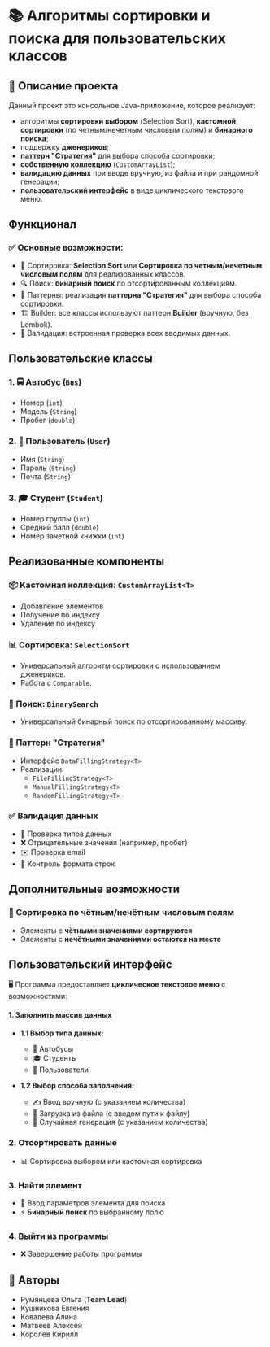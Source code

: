 
# 📚 Алгоритмы сортировки и поиска для пользовательских классов

## 📝 Описание проекта

Данный проект это консольное Java-приложение, которое реализует:

- алгоритмы **сортировки выбором** (Selection Sort), **кастомной сортировки** (по четным/нечетным числовым полям) и **бинарного поиска**;
- поддержку **дженериков**;
- **паттерн "Стратегия"** для выбора способа сортировки;
- **собственную коллекцию** (`CustomArrayList`);
- **валидацию данных** при вводе вручную, из файла и при рандомной генерации;
- **пользовательский интерфейс** в виде циклического текстового меню.



## Функционал

### ✅ Основные возможности:

- 🔢 Сортировка: **Selection Sort**  или **Сортировка по четным/нечетным числовым полям** для реализованных классов.
- 🔍 Поиск: **бинарный поиск** по отсортированным коллекциям.
- 🧠 Паттерны: реализация **паттерна "Стратегия"** для выбора способа сортировки.
- 🏗️ Builder: все классы используют паттерн **Builder** (вручную, без Lombok).
- 📑 Валидация: встроенная проверка всех вводимых данных.



## Пользовательские классы
### 1. 🚍 **Автобус (`Bus`)**
- Номер (`int`)
- Модель (`String`)
- Пробег (`double`)

### 2. 👤 **Пользователь (`User`)**
- Имя (`String`)
- Пароль (`String`)
- Почта (`String`)

### 3. 🎓 **Студент (`Student`)**
- Номер группы (`int`)
- Средний балл (`double`)
- Номер зачетной книжки (`int`)



## Реализованные компоненты

### 📦 Кастомная коллекция: `CustomArrayList<T>`
- Добавление элементов
- Получение по индексу
- Удаление по индексу

### 📊 Сортировка: `SelectionSort` 
- Универсальный алгоритм сортировки с использованием дженериков.
- Работа с `Comparable`.

### 🔎 Поиск: `BinarySearch`
- Универсальный бинарный поиск по отсортированному массиву.

### 🎯 Паттерн "Стратегия"
- Интерфейс `DataFillingStrategy<T>`
- Реализации:
  - `FileFillingStrategy<T>`
  - `ManualFillingStrategy<T>`
  - `RandomFillingStrategy<T>`

### ✅ Валидация данных

- 🔢 Проверка типов данных
- ❌ Отрицательные значения (например, пробег)
- ✉️ Проверка email
- 📜 Контроль формата строк

## Дополнительные возможности

### 🔢 Сортировка по чётным/нечётным числовым полям
- Элементы с **чётными значениями сортируются**
- Элементы с **нечётными значениями остаются на месте**

## Пользовательский интерфейс 

🖥️ Программа предоставляет **циклическое текстовое меню** с возможностями:

#### 1. Заполнить массив данных

- **1.1 Выбор типа данных:**
  - 🚌 Автобусы  
  - 🎓 Студенты  
  - 👤 Пользователи  

- **1.2 Выбор способа заполнения:**
  - ✍️ Ввод вручную (с указанием количества)
  - 📂 Загрузка из файла (с вводом пути к файлу)
  - 🎲 Случайная генерация (с указанием количества)

### 2. Отсортировать данные

- 📊 Сортировка выбором или кастомная сортировка 

### 3. Найти элемент

- 🔎 Ввод параметров элемента для поиска  
- ⚡ **Бинарный поиск** по выбранному полю

### 4. Выйти из программы

- ❌ Завершение работы программы


## 👥 Авторы

- Румянцева Ольга (**Team**  **Lead**)
- Кушникова Евгения 
- Ковалева Алина 
- Матвеев Алексей
- Королев Кирилл
